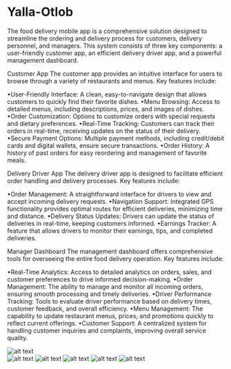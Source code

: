 # Yalla-Otlob

The food delivery mobile app is a comprehensive solution designed to streamline the ordering and delivery process for customers, delivery personnel, and managers. This system consists of three key components: a user-friendly customer app, an efficient delivery driver app, and a powerful management dashboard.

Customer App
The customer app provides an intuitive interface for users to browse through a variety of restaurants and menus. Key features include:

  •User-Friendly Interface: A clean, easy-to-navigate design that allows customers to quickly find their favorite dishes.
  •Menu Browsing: Access to detailed menus, including descriptions, prices, and images of dishes.
  •Order Customization: Options to customize orders with special requests and dietary preferences.
  •Real-Time Tracking: Customers can track their orders in real-time, receiving updates on the status of their delivery.
  •Secure Payment Options: Multiple payment methods, including credit/debit cards and digital wallets, ensure secure transactions.
  •Order History: A history of past orders for easy reordering and management of favorite meals.
  
Delivery Driver App
The delivery driver app is designed to facilitate efficient order handling and delivery processes. Key features include:

  •Order Management: A straightforward interface for drivers to view and accept incoming delivery requests.
  •Navigation Support: Integrated GPS functionality provides optimal routes for efficient deliveries, minimizing time and distance.
  •Delivery Status Updates: Drivers can update the status of deliveries in real-time, keeping customers informed.
  •Earnings Tracker: A feature that allows drivers to monitor their earnings, tips, and completed deliveries.

Manager Dashboard
The management dashboard offers comprehensive tools for overseeing the entire food delivery operation. Key features include:

  •Real-Time Analytics: Access to detailed analytics on orders, sales, and customer preferences to drive informed decision-making.
  •Order Management: The ability to manage and monitor all incoming orders, ensuring smooth processing and timely deliveries.
  •Driver Performance Tracking: Tools to evaluate driver performance based on delivery times, customer feedback, and overall efficiency.
  •Menu Management: The capability to update restaurant menus, prices, and promotions quickly to reflect current offerings.
  •Customer Support: A centralized system for handling customer inquiries and complaints, improving overall service quality.

  ![alt text](https://github.com/hadeer-elnaghy/Yalla-Otlob/blob/main/screenshots/1.jpg)  
  ![alt text](https://github.com/hadeer-elnaghy/Yalla-Otlob/blob/main/screenshots/2.jpg)
  ![alt text](https://github.com/hadeer-elnaghy/Yalla-Otlob/blob/main/screenshots/3.jpg)
  ![alt text](https://github.com/hadeer-elnaghy/Yalla-Otlob/blob/main/screenshots/4.jpg)
  ![alt text](https://github.com/hadeer-elnaghy/Yalla-Otlob/blob/main/screenshots/5.jpg)
  ![alt text](https://github.com/hadeer-elnaghy/Yalla-Otlob/blob/main/screenshots/6.jpg)
